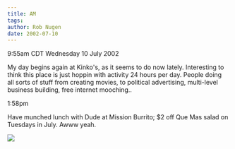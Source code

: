 ```yaml
---
title: AM
tags: 
author: Rob Nugen
date: 2002-07-10
---
```


<p class=date>9:55am CDT Wednesday 10 July 2002</p>

<p>My day begins again at Kinko's, as it seems to do now lately.
Interesting to think this place is just hoppin with activity 24 hours
per day.  People doing all sorts of stuff from creating movies, to
political advertising, multi-level business building, free internet
mooching..</p>

<p class=date>1:58pm</p>

<p>Have munched lunch with Dude at Mission Burrito; $2 off Que Mas
salad on Tuesdays in July.  Awww yeah.</p>

<p><img src="/images/rob/wL-ROB.gif"/></p>
